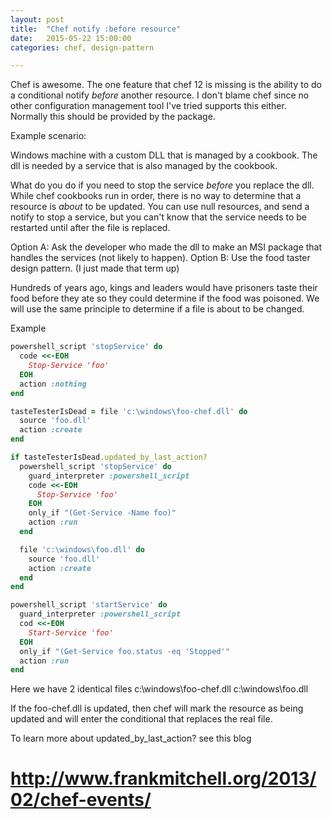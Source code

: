 ```yaml
---
layout: post
title:  "Chef notify :before resource"
date:   2015-05-22 15:00:00
categories: chef, design-pattern  

---
```


Chef is awesome. The one feature that chef 12 is missing is the ability to do a conditional notify *before* another resource. I don't blame chef since no other configuration management tool I've tried supports this either. Normally this should be provided by the package.

Example scenario:

Windows machine with a custom DLL that is managed by a cookbook. The dll is needed by a service that is also managed by the cookbook.

What do you do if you need to stop the service *before* you replace the dll. While chef cookbooks run in order, there is no way to determine that a resource is *about* to be updated. You can use null resources, and send a notify to stop a service, but you can't know that the service needs to be restarted until after the file is replaced.

Option A: Ask the developer who made the dll to make an MSI package that handles the services (not likely to happen).
Option B: Use the food taster design pattern. (I just made that term up)

Hundreds of years ago, kings and leaders would have prisoners taste their food before they ate so they could determine if the food was poisoned. We will use the same principle to determine if a file is about to be changed.

Example  

```ruby
powershell_script 'stopService' do
  code <<-EOH
    Stop-Service 'foo'
  EOH
  action :nothing
end

tasteTesterIsDead = file 'c:\windows\foo-chef.dll' do
  source 'foo.dll'
  action :create
end

if tasteTesterIsDead.updated_by_last_action?
  powershell_script 'stopService' do
    guard_interpreter :powershell_script
    code <<-EOH
      Stop-Service 'foo'
    EOH
    only_if "(Get-Service -Name foo)"
    action :run
  end

  file 'c:\windows\foo.dll' do
    source 'foo.dll'
    action :create
  end
end

powershell_script 'startService' do
  guard_interpreter :powershell_script
  cod <<-EOH
    Start-Service 'foo'
  EOH
  only_if "(Get-Service foo.status -eq 'Stopped'"
  action :run
end
```

Here we have 2 identical files
c:\windows\foo-chef.dll
c:\windows\foo.dll

If the foo-chef.dll is updated, then chef will mark the resource as being updated and will enter the conditional that replaces the real file.

To learn more about updated_by_last_action? see this blog

# http://www.frankmitchell.org/2013/02/chef-events/
